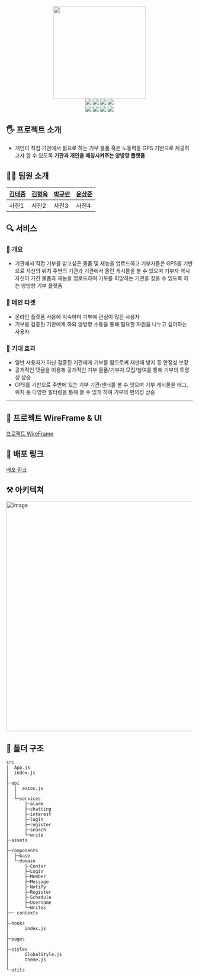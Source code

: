 <div align="center">
<img src="https://user-images.githubusercontent.com/59253551/146976174-ecf103c2-a138-4a32-a371-2f98f43eef7e.png" width="250px" height="250px"/>
</div>
  <div align="center">
<img src="https://img.shields.io/badge/React-17.0.2-blue.svg"/>
<img src="https://img.shields.io/badge/React_Router_Dom-6.0.2-red.svg"/>
<img src="https://img.shields.io/badge/styled_components-5.3.3-dd6f93.svg"/>
<img src="https://img.shields.io/badge/MUI-5.2.2-007FFF.svg"/>
<br/>
  <img src="https://img.shields.io/badge/craco-6.4.2-9a9c9e.svg"/>
<img src="https://img.shields.io/badge/yarn-1.22.10-25799F.svg"/>
  <img src="https://img.shields.io/badge/ESLint-7.20.0-9F94DA.svg"/>
  <img src="https://img.shields.io/badge/Prettier-2.3.2-F7B93E.svg"/>
</div>

## 🖐 프로젝트 소개

- 개인이 직접 기관에서 필요로 하는 기부 물품 혹은 노동력을 GPS 기반으로 제공하고자 할 수 있도록 **기관과 개인을 매칭시켜주는 양방향 플랫폼**

## 👨‍💻 팀원 소개

| [김태중](https://github.com/te-ing) | [김형욱](https://github.com/khw970421) | [박규란](https://github.com/gyulhana) | [윤상준](https://github.com/alajillo) |
| ----------------------------------- | -------------------------------------- | ------------------------------------- | ------------------------------------- |
| 사진1                               | 사진2                                  | 사진3                                 | 사진4                                 |

## 🔍 서비스

### 📕 개요

- 기관에서 직접 기부를 받고싶은 물품 및 재능을 업로드하고 기부자들은 GPS를 기반으로 자신의 위치 주변의 기관과 기관에서 올린 게시물을 볼 수 있으며 기부자 역시 자신이 가진 물품과 재능을 업로드하여 기부를 희망하는 기관을 찾을 수 있도록 하는 양방향 기부 플랫폼

### 📗 메인 타겟

- 온라인 플랫폼 사용에 익숙하며 기부에 관심이 많은 사용자
- 기부를 검증된 기관에게 하되 양방향 소통을 통해 필요한 자원을 나누고 싶어하는 사용자

### 📘 기대 효과

- 일반 사용자가 아닌 검증된 기관에게 기부를 함으로써 재판매 방지 등 안정성 보장
- 공개적인 댓글을 이용해 공개적인 기부 물품/기부자 모집/참여를 통해 기부의 투명성 상승
- GPS를 기반으로 주변에 있는 기부 기관/센터를 볼 수 잇으며 기부 게시물을 태그, 위치 등 다양한 필터링을 통해 볼 수 있게 하여 기부의 편의성 상승

<hr/>

## 🌈 프로젝트 WireFrame & UI

[프로젝트 WireFrame](https://www.figma.com/file/m9ehXAKxDkuP2nMpe8h3rE/Gibooniz?node-id=0%3A1)

## 📣 배포 링크

[배포 링크](https://need-it.netlify.app/)

## ⚒ 아키텍쳐

<img width="620" alt="image" src="https://user-images.githubusercontent.com/59253551/146981957-f2c182e6-b315-4553-97ce-e6c7403203ca.png">

## 📁 폴더 구조

```
src
│  App.js
│  index.js
│
├─api
│  │  axios.js
│  │
│  └─services
│      ├─alarm
│      ├─chatting
│      ├─interest
│      ├─login
│      ├─register
│      ├─search
│      └─write
├─assets
│
├─components
│  ├─base
│  └─domain
│      ├─Center
│      ├─Login
│      ├─Member
│      ├─Message
│      ├─Notify
│      ├─Register
│      ├─Schedule
│      ├─Username
│      └─Writes
├── contexts
│
├─hooks
│      index.js
│
├─pages
│
├─styles
│      GlobalStyle.js
│      theme.js
│
└─utils
```
